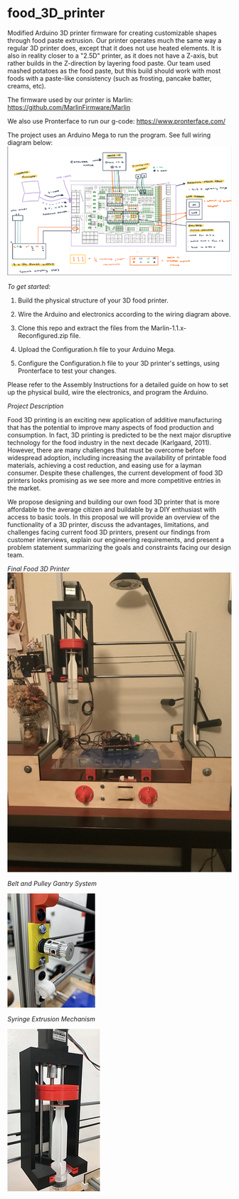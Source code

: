# food_3D_printer
Modified Arduino 3D printer firmware for creating customizable shapes through food paste extrusion. Our printer operates much the same way a regular 3D printer does, except that it does not use heated elements. It is also in reality closer to a "2.5D" printer, as it does not have a Z-axis, but rather builds in the Z-direction by layering food paste. Our team used mashed potatoes as the food paste, but this build should work with most foods with a paste-like consistency (such as frosting, pancake batter, creams, etc). 

The firmware used by our printer is Marlin: https://github.com/MarlinFirmware/Marlin

We also use Pronterface to run our g-code: https://www.pronterface.com/

The project uses an Arduino Mega to run the program. See full wiring diagram below:
![Wiring Diagram](https://github.com/johnathantran/Marlin-Food-3D-Printer/blob/master/wiring_diagram.png)

*To get started:*
1. Build the physical structure of your 3D food printer.

2. Wire the Arduino and electronics according to the wiring diagram above.

3. Clone this repo and extract the files from the Marlin-1.1.x-Reconfigured.zip file.

4. Upload the Configuration.h file to your Arduino Mega.

5. Configure the Configuration.h file to your 3D printer's settings, using Pronterface to test your changes.

Please refer to the Assembly Instructions for a detailed guide on how to set up the physical build, wire the electronics, and program the Arduino.

*Project Description*

Food 3D printing is an exciting new application of additive manufacturing that has the potential to improve many aspects of food production and consumption. In fact, 3D printing is predicted to be the next major disruptive technology for the food industry in the next decade (Karlgaard, 2011). However, there are many challenges that must be overcome before widespread adoption, including increasing the availability of printable food materials, achieving a cost reduction, and easing use for a layman consumer. Despite these challenges, the current development of food 3D printers looks promising as we see more and more competitive entries in the market.

We propose designing and building our own food 3D printer that is more affordable to the average citizen and buildable by a DIY enthusiast with access to basic tools. In this proposal we will provide an overview of the functionality of a 3D printer, discuss the advantages, limitations, and challenges facing current food 3D printers, present our findings from customer interviews, explain our engineering requirements, and present a problem statement summarizing the goals and constraints facing our design team.

*Final Food 3D Printer*
![Final Food 3D Printer](https://github.com/johnathantran/Marlin-Food-3D-Printer/blob/master/final_printer.jpg)

*Belt and Pulley Gantry System*

![Belt and Pulley Gantry System](https://github.com/johnathantran/Marlin-Food-3D-Printer/blob/master/belt_system.png)

*Syringe Extrusion Mechanism*

![Syringe Extrusion System](https://github.com/johnathantran/Marlin-Food-3D-Printer/blob/master/extrusion_mechanism.png)

